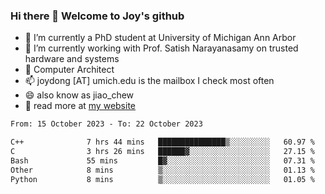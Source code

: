 ### Hi there 👋 Welcome to Joy's github

- 🔭 I’m currently a PhD student at University of Michigan Ann Arbor
- 🌱 I’m currently working with Prof. Satish Narayanasamy on trusted hardware and systems
- 👯 Computer Architect
- 📫 joydong [AT] umich.edu is the mailbox I check most often
- 😄 also know as jiao_chew
- 💬 read more at [my website](https://joydddd.github.io/)
<!--START_SECTION:waka-->

```txt
From: 15 October 2023 - To: 22 October 2023

C++              7 hrs 44 mins   ███████████████▒░░░░░░░░░   60.97 %
C                3 hrs 26 mins   ██████▓░░░░░░░░░░░░░░░░░░   27.15 %
Bash             55 mins         █▓░░░░░░░░░░░░░░░░░░░░░░░   07.31 %
Other            8 mins          ▒░░░░░░░░░░░░░░░░░░░░░░░░   01.13 %
Python           8 mins          ▒░░░░░░░░░░░░░░░░░░░░░░░░   01.05 %
```

<!--END_SECTION:waka-->
